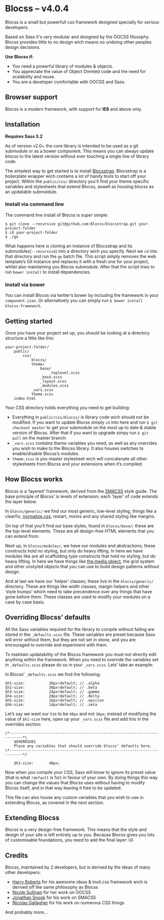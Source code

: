 # Blocss – v4.0.4

Blocss is a small but powerfull css framework designed specially for _serious_ developers.

Based on Sass it's very modular and designed by the OOCSS filosophy. Blocss provides little to no design wich means no undoing other peoples design decisions.

**Use Blocss if:**

* You need a powerful library of modules & objects.
* You appreciate the value of Object Orented code and the need for scalability
  and reuse.
* You are a developer comfortable with OOCSS and Sass.

## Browser support
Blocss is a modern framework, with support for **IE8** and above only.

## Installation

**Requires Sass 3.2**

As of version v2.0+ the core library is intended to be used as a git submodule or as a bower component.
This means you can always update blocss to the latest version without ever touching a single line of library code.

The simplest way to get started is to install [Blocsstrap](https://github.com/Blocss/blocsstrap). Blocsstrap is a boilerplate wrapper wich contains a lot of handy tools to start off your project.
Within the `public/css/` directory you'll find your theme specific variables and stylesheets that extend Blocss, aswell as housing blocss as an updatable submoldule.

### Install via command line

The command line install of Blocss is _super_ simple:

    $ git clone --recursive git@github.com:Blocss/blocsstrap.git your-project-folder
    $ cd your-project-folder
    $ ./go

What happens here is cloning an instance of Blocsstrap and its submodules(`--recursive`) into a directory wich you specify. Next we `cd` into that directory and run the `go` batch file. This script simply removes the web template’s Git instance and replaces it with a fresh one for your project, whilst also maintaining you Blocss submodule. After that the script tries to run `bower install` to install dependencies.

### Install via bower

You can install Blocss via twitter’s bower by including the framework in your `component.json`.
Or alternatively you can simply run `$ bower install blocss-framework`.

## Getting started

Once you have your project set up, you should be looking at a directory
structure a little like this:

    your-project-folder/
        public/
            css/
                blocss/
                theme/
                    base/
                        _toplevel.scss
                    _base.scss
                    _layout.scss
                    _modules.scss
                _vars.scss
                theme.scss
        index.html

Your CSS directory holds everything you need to get building:

* Everything in `public/css/blocss/` is library code wich should not be modified.
  If you want to update Blocss simply `cd` into here and run `$ git checkout master` to get your submodule on the most up to date & stable version of Blocss. After that if you want to upgrade simpy run `$ git pull` on the master branch.
* `_vars.scss` contains theme variables you need, as well as any overrides you wish to make to the Blocss library. It also houses switches to enable/disable Blocss’s modules.
* `theme.scss` is you master stylesheet wich will concatenate all other stylesheets from Blocss and your extensions when it’s compiled.

## How Blocss works

Blocss is a ‘layered’ framework, derived from the [SMACSS](http://smacss.com/) style guide. The base principle of Blocss’ is levels of extension; each ‘layer’ of code extends the layer below.

In `blocss/generic/` we find our most generic, low-level styling, things like a clearfix, [normalize.css](http://necolas.github.com/normalize.css/), restart, mixins and any shared styling like margins.

On top of that you’ll find our base styles, found in `blocss/base/`; these are the top-level elements. These are all design-free HTML elements that you can extend from.

Next up, in `blocss/modules/`, we have our modules and abstractions; these constructs hold no styling, but only do heavy lifting. In here we have modules like
are all scaffolding type constructs that hold no styling, but do heavy lifting.
In here we have things like [the media object](http://www.stubbornella.org/content/2010/06/25/the-media-object-saves-hundreds-of-lines-of-code/), the grid system and other unstyled objects that you can use to build design patterns _without_ design.

And at last we have our ‘helper’ classes; these live in the `blocss/generic/` directory.
These are things like width classes, margin helpers and other ‘style trumps’ which need to take precendence over any things that have gone before them. These classes are used to modify your modules on a case by case basis.

## Overriding Blocss’ defaults

All the Sass variables required for the library to compile without failing are stored in the `_defaults.scss` file. These variables are preset because Sass will error without them, but they are not set in stone, and you are encouraged to override and experiment with them.

To maintain updatability of the Blocss framework you must not directly edit anything within the framework.
When you need to override the variables set in `_defaults.scss` please do so in your `_vars.scss`. Lets’ take an example:

In Blocss’ `_defaults.scss` we find the following:

    $h1-size:           36px!default; // .alpha
    $h2-size:           30px!default; // .beta
    $h3-size:           24px!default; // .gamma
    $h4-size:           20px!default; // .delta
    $h5-size:           16px!default; // .epsilon
    $h6-size:           14px!default; // .zeta

Let’s say we want our `h1`s to be `48px` and not `36px`; instead of modifying
the value of `$h1-size` here, open up your `_vars.scss` file and add this in
the overrides section:

    /*----------------------------------------------------------------------------*\
        $OVERRIDES
        Place any variables that should override blocss’ defaults here.
    \*----------------------------------------------------------------------------*/

        $h1-size:       48px;

Now when you compile your CSS, Sass will know to ignore its preset value
(that is what `!default` is for) in favour of your own. By doing things this way
you can change the values that Blocss uses without having to modify Blocss
itself, and in that way leaving it free to be updated.

This file can also house any custom variables that you wish to use in extending
Blocss, as covered in the next section.

## Extending Blocss

Blocss is a very design-free framework. This means that the style and design
of your site is left entirely up to you.
Because Blocss gives you lots of customisable foundations, you need to add
the final layer: UI.


## Credits

Blocss, maintained by 2 developers, but is derived by the ideas of many other developers:

* [Harry Roberts](https://twitter.com/csswizardry) for his awesome ideas & inuit.css framework wich is derived off the same philosophy as Blocss
* [Nicole Sullivan](https://twitter.com/stubbornella) for her work on OOCSS
* [Jonathan Snook](https://twitter.com/snookca) for his work on SMACSS
* [Nicolas Gallagher](https://twitter.com/necolas) for his work on numerous CSS things

And probably more…